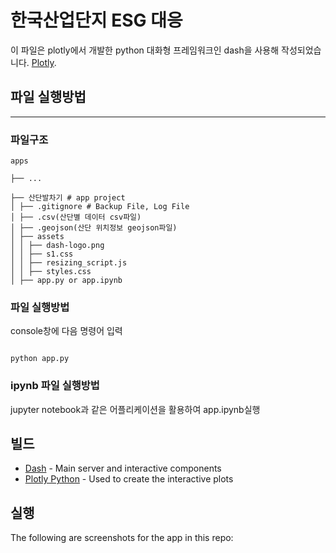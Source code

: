 # 한국산업단지 ESG 대응

이 파일은 plotly에서 개발한 python 대화형 프레임워크인 dash을 사용해 작성되었습니다. [Plotly](https://plot.ly/).

## 파일 실행방법
----------------
### 파일구조

```
apps

├── ...

├── 산단발차기 # app project
│ ├── .gitignore # Backup File, Log File
│ ├── .csv(산단별 데이터 csv파일)
│ ├── .geojson(산단 위치정보 geojson파일)
│ ├── assets
│ │ ├── dash-logo.png
│ │ ├── s1.css
│ │ ├── resizing_script.js
│ │ ├── styles.css
│ ├── app.py or app.ipynb

```

### 파일 실행방법 

console창에 다음 명령어 입력
```

python app.py

```


### ipynb 파일 실행방법 

jupyter notebook과 같은 어플리케이션을 활용하여 app.ipynb실행


## 빌드

- [Dash](https://dash.plot.ly/) - Main server and interactive components
- [Plotly Python](https://plot.ly/python/) - Used to create the interactive plots

## 실행

The following are screenshots for the app in this repo:


